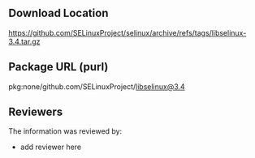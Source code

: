 ## Download Location

https://github.com/SELinuxProject/selinux/archive/refs/tags/libselinux-3.4.tar.gz

## Package URL (purl)

pkg:none/github.com/SELinuxProject/libselinux@3.4

## Reviewers

The information was reviewed by:

* add reviewer here
